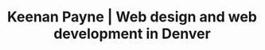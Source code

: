 ---
title: 'Keenan Payne | Web design and web development in Denver'
changefreq: weekly
seoPriority: 1.0
sections: 
  - type: intro
    heading: "Professional and personal web design and development services"
    subheading: "During my fifteen years as a software professional, I've helped countless clients—from individuals to unicorn startups—succeed on the web. My work has helped companies generate <strong>millions in revenue</strong>, sign up <strong>millions of SaaS users</strong>, and empowered global organizations with <strong>scalable software</strong>."
    right:
      heading: "Services I offer"
      items:
        from: services
        limit: 3
  - type: entries
    showCovers: true
    orientation: horizontal
    heading: "Featured projects"
    spacing: 8
    items: 
      from: portfolio
      limit: 3
      featured:
        - asana
        - rippling
        - neuralink
  - type: cta
  # - type: entries
  #   showCovers: true
  #   orientation: horizontal
  #   columns: 2
  #   heading: "Featured articles"
  #   spacing: 10
  #   items: 
  #     from: featured
  #     limit: 4
  - type: newsletter
    spacing: 0
---